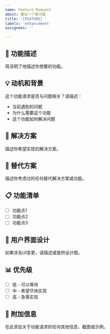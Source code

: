 ```yaml
---
name: Feature Request
about: 建议一个新功能
title: '[FEATURE] '
labels: 'enhancement'
assignees: ''

---
```


## 🚀 功能描述
简洁明了地描述你想要的功能。

## 💡 动机和背景
这个功能请求是否与问题相关？请描述：
- 当前遇到的问题
- 为什么需要这个功能
- 这个功能如何解决问题

## 🎯 解决方案
描述你希望实现的解决方案。

## 🔄 替代方案
描述你考虑过的任何替代解决方案或功能。

## 📋 功能清单
- [ ] 功能点1
- [ ] 功能点2
- [ ] 功能点3

## 🎨 用户界面设计
如果涉及UI变更，请描述或提供设计图。

## 📊 优先级
- [ ] 低 - 可以等待
- [ ] 中 - 希望尽快实现
- [ ] 高 - 急需实现

## 📝 附加信息
在此添加关于功能请求的任何其他信息、截图或示例。